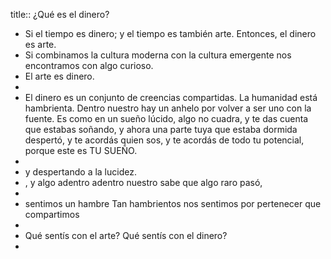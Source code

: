 title:: ¿Qué es el dinero?

- Si el tiempo es dinero; y el tiempo es también arte. Entonces, el dinero es arte.
- Si combinamos la cultura moderna con la cultura emergente nos encontramos con algo curioso.
- El arte es dinero.
-
- El dinero es un conjunto de creencias compartidas. La humanidad está hambrienta. Dentro nuestro hay un anhelo por volver a ser uno con la fuente. Es como en un sueño lúcido, algo no cuadra, y te das cuenta que estabas soñando, y ahora una parte tuya que estaba dormida despertó, y te acordás quien sos, y te acordás de todo tu potencial, porque este es TU SUEÑO.
-
- y despertando a la lucidez.
- , y algo adentro adentro nuestro sabe que algo raro pasó,
-
- sentimos un hambre
  Tan hambrientos nos sentimos por pertenecer que compartimos
-
- Qué  sentís con el arte? Qué sentís con el dinero?
-